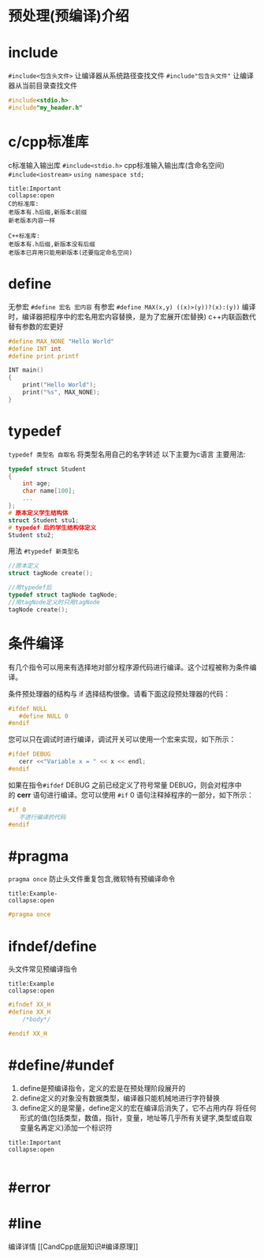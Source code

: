 # 预处理(预编译)介绍


# include
`#include<包含头文件>`
让编译器从系统路径查找文件
`#include"包含头文件"`
让编译器从当前目录查找文件
```c
#include<stdio.h>
#include"my_header.h"
```

# c/cpp标准库
c标准输入输出库
`#include<stdio.h>`
cpp标准输入输出库(含命名空间)
`#include<iostream>`
`using namespace std;`
```ad-important
title:Important
collapse:open
C的标准库:
老版本有.h后缀,新版本c前缀
新老版本内容一样

C++标准库:
老版本有.h后缀,新版本没有后缀
老版本已弃用只能用新版本(还要指定命名空间)
```

# define
无参宏
`#define 宏名 宏内容`
有参宏
`#define MAX(x,y) ((x)>(y))?(x):(y))`
编译时，编译器把程序中的宏名用宏内容替换，是为了宏展开(宏替换)
c++内联函数代替有参数的宏更好
```c
#define MAX_NONE "Hello World"
#define INT int
#define print printf

INT main()
{
	print("Hello World");
	print("%s", MAX_NONE);
}
```

# typedef
`typedef 类型名 自取名`
将类型名用自己的名字转述
以下主要为c语言
主要用法:
```c
typedef struct Student
{
	int age;
	char name[100];
	...
};
# 原本定义学生结构体
struct Student stu1; 
# typedef 后的学生结构体定义
Student stu2;
```

用法
`#typedef 新类型名`
```c
//原本定义
struct tagNode create();

//用typedef后
typedef struct tagNode tagNode;
//用tagNode定义时只用tagNode
tagNode create();
```

# 条件编译

有几个指令可以用来有选择地对部分程序源代码进行编译。这个过程被称为条件编译。

条件预处理器的结构与 if 选择结构很像。请看下面这段预处理器的代码：
```c
#ifdef NULL
   #define NULL 0
#endif
```
您可以只在调试时进行编译，调试开关可以使用一个宏来实现，如下所示：
```c
#ifdef DEBUG
   cerr <<"Variable x = " << x << endl;
#endif
```
如果在指令`#ifdef` DEBUG 之前已经定义了符号常量 DEBUG，则会对程序中的 **cerr** 语句进行编译。您可以使用 `#if` 0 语句注释掉程序的一部分，如下所示：
```c
#if 0
   不进行编译的代码
#endif
```

# \#pragma
`pragma once`
防止头文件重复包含,微软特有预编译命令
```ad-example
title:Example-
collapse:open
```
```c
#pragma once
```

# ifndef/define
头文件常见预编译指令
```ad-example
title:Example
collapse:open
```
```c
#ifndef XX_H
#define XX_H
    /*body*/

#endif XX_H
```

# \#define/\#undef
1. define是预编译指令，定义的宏是在预处理阶段展开的
2. define定义的对象没有数据类型，编译器只能机械地进行字符替换
3. define定义的是常量，define定义的宏在编译后消失了，它不占用内存
将任何形式的值(包括类型，数值，指针，变量，地址等几乎所有关键字,类型或自取变量名再定义)添加一个标识符
```ad-important
title:Important
collapse:open
```
```c

```

# \#error

# \#line

编译详情
[[CandCpp底层知识#编译原理]]
